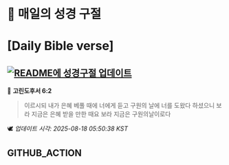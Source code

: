 # 🙏 매일의 성경 구절
# [Daily Bible verse]
## [![README에 성경구절 업데이트](https://github.com/DONGSUKA/first_test/actions/workflows/update-readme-bible.yml/badge.svg)](https://github.com/DONGSUKA/first_test/actions/workflows/update-readme-bible.yml)
<!-- START_BIBLE_VERSE -->
📖 **고린도후서 6:2**
> 이르시되 내가 은혜 베풀 때에 너에게 듣고 구원의 날에 너를 도왔다 하셨으니 보라 지금은 은혜 받을 만한 때요 보라 지금은 구원의날이로다

🕊️ _업데이트 시각: 2025-08-18 05:50:38 KST_
  <!-- END_BIBLE_VERSE -->
## GITHUB_ACTION
